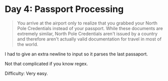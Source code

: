 # Day 4: Passport Processing

> You arrive at the airport only to realize that you grabbed your North Pole Credentials instead of your passport. 
> While these documents are extremely similar, North Pole Credentials aren't issued by a country and 
> therefore aren't actually valid documentation for travel in most of the world.

I had to give an extra newline to input so it parses the last passaport. 

Not that complicated if you know regex. 

Difficulty: Very easy.